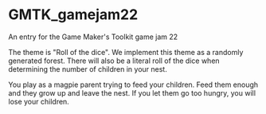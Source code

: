 # GMTK_gamejam22
An entry for the Game Maker's Toolkit game jam 22

The theme is "Roll of the dice". We implement this theme as a randomly generated forest. There will also be a literal roll of the dice when determining the number of children in your nest.

You play as a magpie parent trying to feed your children. Feed them enough and they grow up and leave the nest. If you let them go too hungry, you will lose your children.

